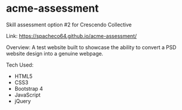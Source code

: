 # acme-assessment
Skill assessment option #2 for Crescendo Collective

Link: https://spacheco64.github.io/acme-assessment/

Overview:
A test website built to showcase the ability to convert a PSD website design into a genuine webpage.

Tech Used: 
- HTML5
- CSS3 
- Bootstrap 4 
- JavaScript 
- jQuery
